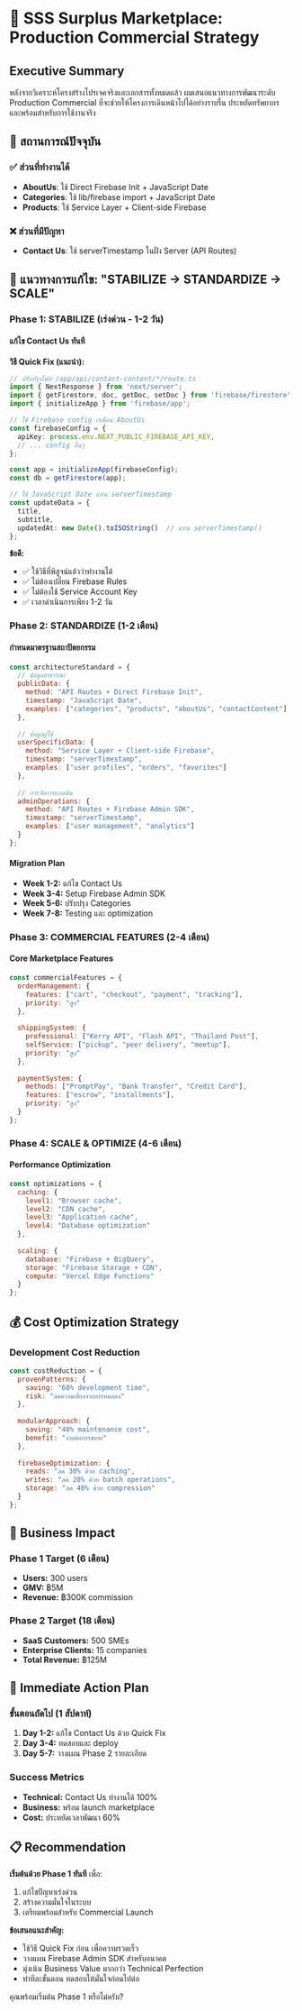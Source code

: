 # 🎯 SSS Surplus Marketplace: Production Commercial Strategy

## Executive Summary

หลังจากวิเคราะห์โครงสร้างโปรเจคจริงและเอกสารทั้งหมดแล้ว ผมเสนอแนวทางการพัฒนาระดับ Production Commercial ที่จะช่วยให้โครงการเดินหน้าไปได้อย่างราบรื่น ประหยัดทรัพยากร และพร้อมสำหรับการใช้งานจริง

## 🚨 สถานการณ์ปัจจุบัน

### ✅ ส่วนที่ทำงานได้
- **AboutUs**: ใช้ Direct Firebase Init + JavaScript Date
- **Categories**: ใช้ lib/firebase import + JavaScript Date  
- **Products**: ใช้ Service Layer + Client-side Firebase

### ❌ ส่วนที่มีปัญหา
- **Contact Us**: ใช้ serverTimestamp ในฝั่ง Server (API Routes)

## 🎯 แนวทางการแก้ไข: "STABILIZE → STANDARDIZE → SCALE"

### Phase 1: STABILIZE (เร่งด่วน - 1-2 วัน)

#### แก้ไข Contact Us ทันที
**วิธี Quick Fix (แนะนำ):**
```typescript
// ปรับปรุงไฟล์ /app/api/contact-content/*/route.ts
import { NextResponse } from 'next/server';
import { getFirestore, doc, getDoc, setDoc } from 'firebase/firestore';
import { initializeApp } from 'firebase/app';

// ใช้ Firebase config เหมือน AboutUs
const firebaseConfig = {
  apiKey: process.env.NEXT_PUBLIC_FIREBASE_API_KEY,
  // ... config อื่นๆ
};

const app = initializeApp(firebaseConfig);
const db = getFirestore(app);

// ใช้ JavaScript Date แทน serverTimestamp
const updateData = {
  title,
  subtitle,
  updatedAt: new Date().toISOString()  // แทน serverTimestamp()
};
```

**ข้อดี:**
- ✅ ใช้วิธีที่พิสูจน์แล้วว่าทำงานได้
- ✅ ไม่ต้องเปลี่ยน Firebase Rules
- ✅ ไม่ต้องใช้ Service Account Key
- ✅ เวลาดำเนินการเพียง 1-2 วัน

### Phase 2: STANDARDIZE (1-2 เดือน)

#### กำหนดมาตรฐานสถาปัตยกรรม
```javascript
const architectureStandard = {
  // ข้อมูลสาธารณะ
  publicData: {
    method: "API Routes + Direct Firebase Init",
    timestamp: "JavaScript Date",
    examples: ["categories", "products", "aboutUs", "contactContent"]
  },
  
  // ข้อมูลผู้ใช้
  userSpecificData: {
    method: "Service Layer + Client-side Firebase",
    timestamp: "serverTimestamp",
    examples: ["user profiles", "orders", "favorites"]
  },
  
  // การจัดการแอดมิน
  adminOperations: {
    method: "API Routes + Firebase Admin SDK",
    timestamp: "serverTimestamp",
    examples: ["user management", "analytics"]
  }
};
```

#### Migration Plan
- **Week 1-2:** แก้ไข Contact Us
- **Week 3-4:** Setup Firebase Admin SDK
- **Week 5-6:** ปรับปรุง Categories
- **Week 7-8:** Testing และ optimization

### Phase 3: COMMERCIAL FEATURES (2-4 เดือน)

#### Core Marketplace Features
```javascript
const commercialFeatures = {
  orderManagement: {
    features: ["cart", "checkout", "payment", "tracking"],
    priority: "สูง"
  },
  
  shippingSystem: {
    professional: ["Kerry API", "Flash API", "Thailand Post"],
    selfService: ["pickup", "peer delivery", "meetup"],
    priority: "สูง"
  },
  
  paymentSystem: {
    methods: ["PromptPay", "Bank Transfer", "Credit Card"],
    features: ["escrow", "installments"],
    priority: "สูง"
  }
};
```

### Phase 4: SCALE & OPTIMIZE (4-6 เดือน)

#### Performance Optimization
```javascript
const optimizations = {
  caching: {
    level1: "Browser cache",
    level2: "CDN cache", 
    level3: "Application cache",
    level4: "Database optimization"
  },
  
  scaling: {
    database: "Firebase + BigQuery",
    storage: "Firebase Storage + CDN",
    compute: "Vercel Edge Functions"
  }
};
```

## 💰 Cost Optimization Strategy

### Development Cost Reduction
```javascript
const costReduction = {
  provenPatterns: {
    saving: "60% development time",
    risk: "ลดความเสี่ยงจากการทดลอง"
  },
  
  modularApproach: {
    saving: "40% maintenance cost",
    benefit: "ง่ายต่อการขยาย"
  },
  
  firebaseOptimization: {
    reads: "ลด 30% ด้วย caching",
    writes: "ลด 20% ด้วย batch operations",
    storage: "ลด 40% ด้วย compression"
  }
};
```

## 🎯 Business Impact

### Phase 1 Target (6 เดือน)
- **Users:** 300 users
- **GMV:** ฿5M
- **Revenue:** ฿300K commission

### Phase 2 Target (18 เดือน)  
- **SaaS Customers:** 500 SMEs
- **Enterprise Clients:** 15 companies
- **Total Revenue:** ฿125M

## 🚀 Immediate Action Plan

### ขั้นตอนถัดไป (1 สัปดาห์)
1. **Day 1-2:** แก้ไข Contact Us ด้วย Quick Fix
2. **Day 3-4:** ทดสอบและ deploy
3. **Day 5-7:** วางแผน Phase 2 รายละเอียด

### Success Metrics
- **Technical:** Contact Us ทำงานได้ 100%
- **Business:** พร้อม launch marketplace
- **Cost:** ประหยัดเวลาพัฒนา 60%

## 📋 Recommendation

**เริ่มต้นด้วย Phase 1 ทันที** เพื่อ:
1. แก้ไขปัญหาเร่งด่วน
2. สร้างความมั่นใจในระบบ
3. เตรียมพร้อมสำหรับ Commercial Launch

**ข้อเสนอแนะสำคัญ:**
- ใช้วิธี Quick Fix ก่อน เพื่อความรวดเร็ว
- วางแผน Firebase Admin SDK สำหรับอนาคต
- มุ่งเน้น Business Value มากกว่า Technical Perfection
- ทำทีละขั้นตอน ทดสอบให้มั่นใจก่อนไปต่อ

คุณพร้อมเริ่มต้น Phase 1 หรือไม่ครับ?

